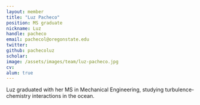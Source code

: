 ```yaml
---
layout: member
title: "Luz Pacheco"
position: MS graduate
nickname: Luz
handle: pacheco
email: pachecol@oregonstate.edu
twitter:
github: pachecoluz
scholar:
image: /assets/images/team/luz-pacheco.jpg
cv:
alum: true
---
```

Luz graduated with her MS in Mechanical Engineering, studying turbulence-chemistry interactions in the ocean.


[Oregon State University]: http://oregonstate.edu/
[School of Mechanical, Industrial, and Manufacturing Engineering]: http://mime.oregonstate.edu
